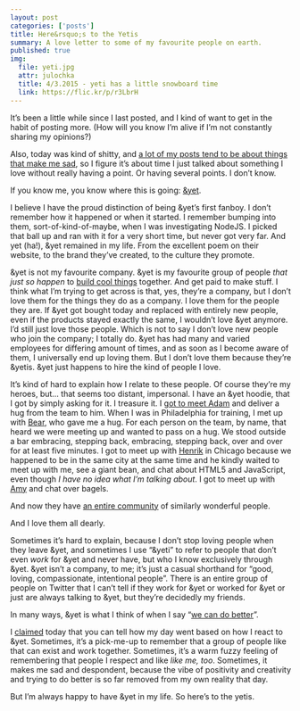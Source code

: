 ```yaml
---
layout: post
categories: ['posts']
title: Here&rsquo;s to the Yetis
summary: A love letter to some of my favourite people on earth.
published: true
img:
  file: yeti.jpg
  attr: julochka
  title: 4/3.2015 - yeti has a little snowboard time
  link: https://flic.kr/p/r3LbrH
---
```


It&rsquo;s been a little while since I last posted, and I kind of want to get in the habit of posting more. (How will you know I&rsquo;m alive if I&rsquo;m not constantly sharing my opinions?) 

Also, today was kind of shitty, and [a lot of my posts tend to be about things that make me sad](/posts/negative), so I figure it&rsquo;s about time I just talked about something I love without really having a point. Or having several points. I don&rsquo;t know.

If you know me, you know where this is going: [&amp;yet](https://andyet.com).

I believe I have the proud distinction of being &amp;yet&rsquo;s first fanboy. I don&rsquo;t remember how it happened or when it started. I remember bumping into them, sort-of-kind-of-maybe, when I was investigating NodeJS. I picked that ball up and ran with it for a very short time, but never got very far. And yet (ha!), &amp;yet remained in my life. From the excellent poem on their website, to the brand they&rsquo;ve created, to the culture they promote.

&amp;yet is not my favourite company. &amp;yet is my favourite group of people _that just so happen_ to [build cool things](https://talky.io) together. And get paid to make stuff. I think what I&rsquo;m trying to get across is that, yes, they&rsquo;re a company, but I don&rsquo;t love them for the things they do as a company. I love them for the people they are. If &amp;yet got bought today and replaced with entirely new people, even if the products stayed exactly the same, I wouldn&rsquo;t love &amp;yet anymore. I&rsquo;d still just love those people. Which is not to say I don&rsquo;t love new people who join the company; I totally do. &amp;yet has had many and varied employees for differing amount of times, and as soon as I become aware of them, I universally end up loving them. But I don&rsquo;t love them because they&rsquo;re &amp;yetis. &amp;yet just happens to hire the kind of people I love.

It&rsquo;s kind of hard to explain how I relate to these people. Of course they&rsquo;re my heroes, but&hellip; that seems too distant, impersonal. I have an &amp;yet hoodie, that I got by simply asking for it. I treasure it. I [got to meet Adam](/posts/realtimeconfeu) and deliver a hug from the team to him. When I was in Philadelphia for training, I met up with [Bear](http://bear.im), who gave me a hug. For each person on the team, by name, that heard we were meeting up and wanted to pass on a hug. We stood outside a bar embracing, stepping back, embracing, stepping back, over and over for at least five minutes. I got to meet up with [Henrik](http://henrikjoreteg.com) in Chicago because we happened to be in the same city at the same time and he kindly waited to meet up with me, see a giant bean, and chat about HTML5 and JavaScript, even though _I have no idea what I&rsquo;m talking about_. I got to meet up with [Amy](https://twitter.com/amydearest) and chat over bagels.

And now they have [an entire community](https://andyet.com/andyou) of similarly wonderful people.

And I love them all dearly.

Sometimes it&rsquo;s hard to explain, because I don&rsquo;t stop loving people when they leave &amp;yet, and sometimes I use &ldquo;&amp;yeti&rdquo; to refer to people that don&rsquo;t even _work_ for &amp;yet and never have, but who I know exclusively through &amp;yet. &amp;yet isn&rsquo;t a company, to me; it&rsquo;s just a casual shorthand for &ldquo;good, loving, compassionate, intentional people&rdquo;. There is an entire group of people on Twitter that I can&rsquo;t tell if they work for &amp;yet or worked for &amp;yet or just are always talking to &amp;yet, but they&rsquo;re decidedly my friends.

In many ways, &amp;yet is what I think of when I say &ldquo;[we can do better](/posts/better)&rdquo;.

I [claimed](https://twitter.com/paddyforan/status/586292905704325120) today that you can tell how my day went based on how I react to &amp;yet. Sometimes, it&rsquo;s a pick-me-up to remember that a group of people like that can exist and work together. Sometimes, it&rsquo;s a warm fuzzy feeling of remembering that people I respect and like _like me, too_. Sometimes, it makes me sad and despondent, because the vibe of positivity and creativity and trying to do better is so far removed from my own reality that day.

But I&rsquo;m always happy to have &amp;yet in my life. So here&rsquo;s to the yetis.
